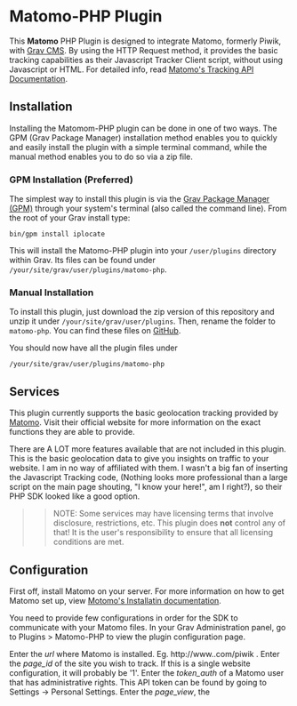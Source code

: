 # Matomo-PHP Plugin

This **Matomo** PHP Plugin is designed to integrate Matomo, formerly Piwik, with [Grav CMS](http://github.com/getgrav/grav). By using the HTTP Request method, it provides the basic tracking capabilities as their Javascript Tracker Client script, without using Javascript or HTML. For detailed info, read [Matomo's Tracking API Documentation](https://matomo.org/docs/tracking-api).


## Installation

Installing the Matomom-PHP plugin can be done in one of two ways. The GPM (Grav Package Manager) installation method enables you to quickly and easily install the plugin with a simple terminal command, while the manual method enables you to do so via a zip file.

### GPM Installation (Preferred)

The simplest way to install this plugin is via the [Grav Package Manager (GPM)](http://learn.getgrav.org/advanced/grav-gpm) through your system's terminal (also called the command line).  From the root of your Grav install type:

    bin/gpm install iplocate

This will install the Matomo-PHP plugin into your `/user/plugins` directory within Grav. Its files can be found under `/your/site/grav/user/plugins/matomo-php`.

### Manual Installation

To install this plugin, just download the zip version of this repository and unzip it under `/your/site/grav/user/plugins`. Then, rename the folder to `matomo-php`. You can find these files on [GitHub](https://github.com/c0v3rt0p/grav-plugin-matomo-php).

You should now have all the plugin files under

    /your/site/grav/user/plugins/matomo-php

## Services

This plugin currently supports the basic geolocation tracking provided by [Matomo](https://matomo.org/). Visit their official website for more information on the exact functions they are able to provide.

There are A LOT more features available that are not included in this plugin. This is the basic geolocation data to give you insights on traffic to your website.
I am in no way of affiliated with them. I wasn't a big fan of inserting the Javascript Tracking code, (Nothing looks more professional than a large script on the main page shouting, "I know your here!", am I right?), so their PHP SDK looked like a good option.

>> NOTE: Some services may have licensing terms that involve disclosure, restrictions, etc. This plugin does **not** control any of that! It is the user's responsibility to ensure that all licensing conditions are met.

## Configuration
First off, install Matomo on your server. For more information on how to get Matomo set up, view [Motomo's Installatin documentation](https://matomo.org/docs/installation/).

You need to provide few configurations in order for the SDK to communicate with your Matomo files. In your Grav Administration panel, go to Plugins > Matomo-PHP to view the plugin configuration page.

Enter the *url* where Matomo is installed. Eg. http://www.<yourdomain>.com/piwik .
Enter the *page_id* of the site you wish to track. If this is a single website configuration, it will probably be '1'.
Enter the *token_auth* of a Matomo user that has administrative rights. This API token can be found by going to Settings -> Personal Settings.
Enter the *page_view*, the <Title> of your site.

For more information how to get application set up, see the [Facebook Developers documentation](https://developers.facebook.com/).

## Config Defaults

If you need to override some plugin default values, copy `matomo-php.yaml` from the `plugins/matomo-php` folder to your `config/plugins` folder.

This plugin is enabled by default.
```
enabled: true
```
  - `enabled` is used to enable/disable the plugin. There is no way to selectively enable this plugin. Either it is on or off.

# Additional Information

There is a lot more you can customize. I am fairly new to all aspects of Grav, and web development for that matter, so all input on improvements would be greatly appreciated. If you wish to add additional calls to the SDK, by all means, feel free to modify the php files and create your own plugin. I am open to all suggestions, and have merely created this plugin to fill an immediate need.

